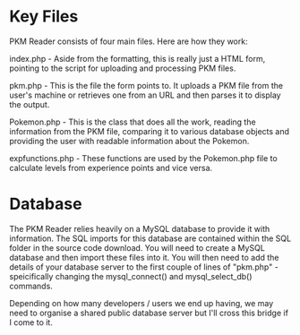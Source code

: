# Key Files #

PKM Reader consists of four main files. Here are how they work:

index.php - Aside from the formatting, this is really just a HTML form, pointing to the script for uploading and processing PKM files.

pkm.php - This is the file the form points to. It uploads a PKM file from the user's machine or retrieves one from an URL and then parses it to display the output.

Pokemon.php - This is the class that does all the work, reading the information from the PKM file, comparing it to various database objects and providing the user with readable information about the Pokemon.

expfunctions.php - These functions are used by the Pokemon.php file to calculate levels from experience points and vice versa.

# Database #

The PKM Reader relies heavily on a MySQL database to provide it with information. The SQL imports for this database are contained within the SQL folder in the source code download. You will need to create a MySQL database and then import these files into it. You will then need to add the details of your database server to the first couple of lines of "pkm.php" - speicifically changing the mysql\_connect() and mysql\_select\_db() commands.

Depending on how many developers / users we end up having, we may need to organise a shared public database server but I'll cross this bridge if I come to it.